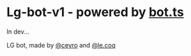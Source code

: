 # Lg-bot-v1 - powered by [bot.ts](https://github.com/bot-ts/framework)

In dev...

LG bot, made by [@ceyro](https://discord.com/app) and [@le.coq](https://discord.com/app)